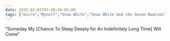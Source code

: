 ```yaml
---
date: 2025-02-01T07:48:34-05:00
tags: ["micro","Myself","Snow White","Snow White and the Seven Dwarves","Disney","sleep"]
---
```

"Someday My [Chance To Sleep Deeply for An Indefinitely Long Time] Will Come"